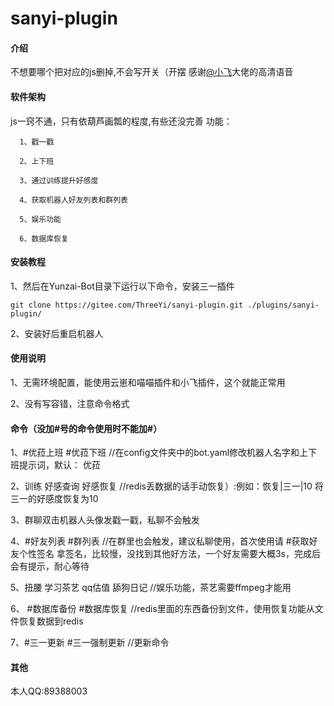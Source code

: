 # sanyi-plugin

#### 介绍
不想要哪个把对应的js删掉,不会写开关（开摆
感谢[@小飞](https://gitee.com/xfdown)大佬的高清语音 

#### 软件架构
js一窍不通，只有依葫芦画瓢的程度,有些还没完善
功能：

      1、戳一戳

      2、上下班

      3、通过训练提升好感度

      4、获取机器人好友列表和群列表
        
      5、娱乐功能
      
      6、数据库恢复
      

   


#### 安装教程

1、然后在Yunzai-Bot目录下运行以下命令，安装三一插件


```
git clone https://gitee.com/ThreeYi/sanyi-plugin.git ./plugins/sanyi-plugin/

```

2、安装好后重启机器人


#### 使用说明

1、无需环境配置，能使用云崽和喵喵插件和小飞插件，这个就能正常用

2、没有写容错，注意命令格式
#### 命令（没加#号的命令使用时不能加#）

 1、#优菈上班  #优菈下班   //在config文件夹中的bot.yaml修改机器人名字和上下班提示词，默认： 优菈

 2、训练 好感查询 好感恢复   //redis丢数据的话手动恢复）:例如：恢复|三一|10  将三一的好感度恢复为10

 3、群聊双击机器人头像发戳一戳，私聊不会触发

 4、#好友列表 #群列表 //在群里也会触发，建议私聊使用，首次使用请 #获取好友个性签名 拿签名，比较慢，没找到其他好方法，一个好友需要大概3s，完成后会有提示，耐心等待

 5、扭腰 学习茶艺 qq估值 舔狗日记  //娱乐功能，茶艺需要ffmpeg才能用
      
 6、 #数据库备份 #数据库恢复 //redis里面的东西备份到文件，使用恢复功能从文件恢复数据到redis

 7、#三一更新   #三一强制更新  //更新命令

#### 其他
本人QQ:89388003